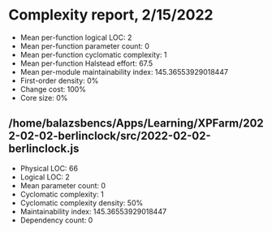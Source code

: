 # Complexity report, 2/15/2022

* Mean per-function logical LOC: 2
* Mean per-function parameter count: 0
* Mean per-function cyclomatic complexity: 1
* Mean per-function Halstead effort: 67.5
* Mean per-module maintainability index: 145.36553929018447
* First-order density: 0%
* Change cost: 100%
* Core size: 0%

## /home/balazsbencs/Apps/Learning/XPFarm/2022-02-02-berlinclock/src/2022-02-02-berlinclock.js

* Physical LOC: 66
* Logical LOC: 2
* Mean parameter count: 0
* Cyclomatic complexity: 1
* Cyclomatic complexity density: 50%
* Maintainability index: 145.36553929018447
* Dependency count: 0

